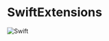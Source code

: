 # SwiftExtensions

![Swift](https://github.com/Maschina/SwiftExtensions/workflows/Swift/badge.svg?branch=main&event=push)
